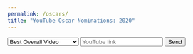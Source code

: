 ```yaml
---
permalink: /oscars/
title: "YouTube Oscar Nominations: 2020"
---
```

<link rel="stylesheet" href="https://s.pageclip.co/v1/pageclip.css" media="screen">
<form action="https://send.pageclip.co/DNoJ0vnqkYNzE27nANdY7enJ4yidU5Zo/oscars" class="pageclip-form" method="post">
  <!-- Replace these inputs with your own. Make sure they have a "name" attribute! -->
  <select name="category">
    <option value="Overall">Best Overall Video</option>
    <option value="Educational">Best Educational Video</option>
    <option value="Comedy">Best Music Video</option>
    <option value="Art">Best Art Video</option>
    <option value="Remix/Edit">Best Remix/Edit</option>
  </select>
  <input type="text" name="link" placeholder="YouTube link" />

  <!-- This button will have a loading spinner. Keep the inner span for best results. -->
  <button type="submit" class="pageclip-form__submit">
    <span>Send</span>
  </button>
</form>
<script src="https://s.pageclip.co/v1/pageclip.js" charset="utf-8"></script>
